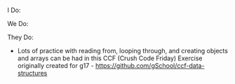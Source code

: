 I Do:

We Do:

They Do:

- Lots of practice with reading from, looping through, and creating objects and arrays can be had in this CCF (Crush Code Friday) Exercise originally created for g17 - https://github.com/gSchool/ccf-data-structures